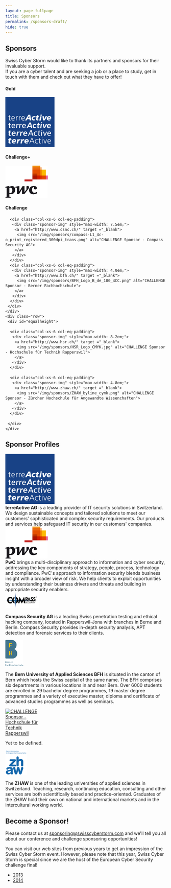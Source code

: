 ```yaml
---
layout: page-fullpage
title: Sponsors
permalink: /sponsors-draft/
hide: true
---
```

<h2>Sponsors</h2>
<p>Swiss Cyber Storm would like to thank its partners and sponsors for their invaluable support.<br>
If you are a cyber talent and are seeking a job or a place to study, get in touch with them and check out what they have to offer!</p>

<div class="container-fluid">

 <div class="row">
  <div id="equalheight">
  
   <div class="col-lg-3 col-md-6 col-xs-12 col-eq-padding"> 
    <h4>Gold</h4>
    <div class="sponsor-img" style="max-width: 11em;">
     <a href="http://www.terreactive.ch/" target="_blank">
      <img src="/img/sponsors/Logo_terreActiveAG_big.png" alt="GOLD Sponsor - terreActive AG">
     </a>
    </div>
   </div>

   <div class="col-lg-3 col-md-6 col-xs-12 col-eq-padding"> 
    <h4>Challenge+</h4>
    <div class="sponsor-img" style="max-width: 9.5em;">
     <a href="http://www.pwc.ch" target ="_blank">
      <img src="/img/sponsors/PwC_farbig_rgb.jpg" alt="CHALLENGE+ Sponsor - PwC Switzerland">
     </a>
    </div>
   </div>

   <div class="col-lg-6 col-md-12 col-xs-12 col-eq-padding"> 
    <div class="row">
     <div class="col-xs-12">
      <h4>Challenge</h4>
     </div>
    </div>
    <div class="row">
     <div id="equalheight">
 
      <div class="col-xs-6 col-eq-padding">
       <div class="sponsor-img" style="max-width: 7.5em;">
        <a href="http://www.csnc.ch/" target ="_blank">
         <img src="/img/sponsors/compass-L1_4c-o_print_registered_300dpi_trans.png" alt="CHALLENGE Sponsor - Compass Security AG">
        </a>
       </div>
      </div>        
      <div class="col-xs-6 col-eq-padding">
       <div class="sponsor-img" style="max-width: 4.0em;">
        <a href="http://www.bfh.ch/" target ="_blank">
         <img src="/img/sponsors/BFH_Logo_B_de_100_4CC.png" alt="CHALLENGE Sponsor - Berner Fachhochschule">
        </a>
       </div>
      </div>
     </div>
    </div>  
    <div class="row">
     <div id="equalheight">

      <div class="col-xs-6 col-eq-padding">
       <div class="sponsor-img" style="max-width: 8.2em;">
        <a href="http://www.hsr.ch/" target ="_blank">
         <img src="/img/sponsors/HSR_Logo_CMYK.jpg" alt="CHALLENGE Sponsor - Hochschule für Technik Rapperswil">
        </a>
       </div>
      </div>

      <div class="col-xs-6 col-eq-padding">
       <div class="sponsor-img" style="max-width: 4.8em;">
        <a href="http://www.zhaw.ch/" target ="_blank">
         <img src="/img/sponsors/ZHAW_byline_cymk.png" alt="CHALLENGE Sponsor - Zürcher Hochschule für Angewandte Wissenchaften">
        </a>
       </div>
      </div>

     </div>
    </div>

   </div>
  </div>
 </div>
 <div class="row verticalspaceing"></div>


<div class="row">
 <div class="col-xs-12">
  <h2>Sponsor Profiles</h2>
 </div>
</div>

<div class="row">
 <div class="col-lg-6 col-md-12">
  <div class="row">
  <div class="col-lg-4 col-md-3 col-xs-12">
    <div class="sponsor-img" style="max-width: 11em">
     <a href="http://www.terreactive.ch/" target="_blank">
     <img src="/img/sponsors/Logo_terreActiveAG_big.png" alt="GOLD Sponsor - terreActive AG">
     </a>
    </div>
  </div>
  <div class="col-lg-8 col-md-9 col-xs-12">
    <strong>terreActive AG</strong> is a leading provider of IT security solutions in Switzerland. We design sustainable concepts and tailored solutions to meet our customers' sophisticated and complex security requirements. Our products and services help safeguard IT security in our customers' companies.
  </div>
  </div>
 </div>
 <div class="col-lg-6 col-md-12">
  <div class="row">
  <div class="col-lg-4 col-md-3 col-xs-12">
   <div class="sponsor-img" style="max-width: 9.5em">
     <a href="http://www.pwc.ch" target ="_blank">
     <img src="/img/sponsors/PwC_farbig_rgb.jpg" alt="CHALLENGE+ Sponsor - PwC Switzerland">
     </a>
   </div>
  </div>
  <div class="col-lg-8 col-md-9 col-xs-12">
    <strong>PwC</strong> brings a multi-disciplinary approach to information and cyber security, addressing the key components of strategy, people, process, technology and compliance. PwC's approach to information security blends business insight with a broader view of risk. We help clients to exploit opportunities by understanding their business drivers and threats and building in appropriate security enablers.
  </div>
 </div>
 </div>
</div>

<div class="row verticalspaceing"></div>

<div class="row">
 <div class="col-lg-6 col-md-12">
  <div class="row">
  <div class="col-lg-4 col-sm-3 col-xs-12">
   <div class="sponsor-img" style="max-width: 7.5em">
     <a href="http://www.csnc.ch/" target ="_blank">
     <img src="/img/sponsors/compass-L1_4c-o_print_registered_300dpi_trans.png" alt="CHALLENGE Sponsor - Compass Security AG">
     </a>
   </div>
  </div>
  <div class="col-lg-8 col-sm-9 col-xs-12">
   <p>
     <strong>Compass Security AG</strong> is a leading Swiss penetration testing and ethical hacking company, located in Rapperswil-Jona with branches in Berne and Berlin. Compass Security provides in-depth security analysis, APT detection and forensic services to their clients.
   </p>
  </div>
  </div>
 </div>
 <div class="col-lg-6 col-md-12">
  <div class="row">
  <div class="col-lg-4 col-sm-3 col-xs-12">
   <div class="sponsor-img" style="max-width: 4.0em">
     <a href="http://www.bfh.ch/" target ="_blank">
     <img src="/img/sponsors/BFH_Logo_B_de_100_4CC.png" alt="CHALLENGE Sponsor - Berner Fachhochschule">
     </a>
   </div>
  </div>
  <div class="col-lg-8 col-sm-9 col-xs-12">
   <p>
    The <strong>Bern University of Applied Sciences BFH</strong> is situated in the canton of Bern which hosts the Swiss capital of the same name. The BFH comprises six departments in various locations in and near Bern.  Over 6000 students are enrolled in 29 bachelor degree programmes, 19 master degree programmes and a variety of executive master, diploma and certificate of advanced studies programmes as well as seminars.
   </p>
  </div>
  </div>
 </div>
</div>


<div class="row verticalspaceing"></div>

<div class="row">
 <div class="col-lg-6 col-md-12">
  <div class="row">
  <div class="col-lg-4 col-sm-3 col-xs-12">

   <div class="sponsor-img" style="max-width: 8.2em">
     <a href="http://www.hsr.ch/" target ="_blank">
     <img src="/img/sponsors/HSR_Logo_CMYK.jpg" alt="CHALLENGE Sponsor - Hochschule für Technik Rapperswil">
     </a>
   </div>
  </div>
  <div class="col-lg-8 col-sm-9 col-xs-12"> 
   <p>
    Yet to be defined. 
   </p>
  </div> 
  </div>
 </div> 
 <div class="col-lg-6 col-md-12">
 <div class="row">
  <div class="col-lg-4 col-sm-3 col-xs-12">
   <div class="sponsor-img" style="max-width: 4.8em">
     <a href="http://www.zhaw.ch/" target ="_blank">
     <img class="sponsor-img" style="max-width: 4.8em;" src="/img/sponsors/ZHAW_byline_cymk.png" alt="CHALLENGE Sponsor - Zürcher Hochschule für Angewandte Wissenchaften">
     </a>  
   </div>
  </div>
  <div class="col-lg-8 col-sm-9 col-xs-12">
   <p>
    The <strong>ZHAW</strong> is one of the leading universities of applied sciences in Switzerland. Teaching, research, continuing education, consulting and other services are both scientifically based and practice-oriented. Graduates of the ZHAW hold their own on national and international markets and in the intercultural working world.
   </p>
  </div>
 </div>
 </div>
</div>

</div>

<h2>Become a Sponsor!</h2>
Please contact us at 
<a href="mailto:sponsoring@swisscyberstorm.com" target="_blank">sponsoring@swisscyberstorm.com</a>
and we'll tell you all about our conference and challenge sponsoring opportunities!

You can visit our web sites from previous years to get an impression of the Swiss Cyber Storm event. However, please note that this year, Swiss Cyber Storm is special since we are the host of the European Cyber Security challenge final! 

<ul class="fa-ul">
  <li><i class="fa-li fa fa-check-square"></i><a href="http://2013.swisscyberstorm.com/" target="_blank">2013</a></li>
  <li><i class="fa-li fa fa-check-square"></i><a href="http://2014.swisscyberstorm.com/" target="_blank">2014</a></li>
</ul>
